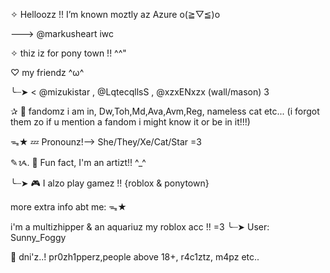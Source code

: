 ✧  Helloozz !! I’m known moztly az Azure o(≧▽≦)o

 ---> @markusheart iwc

✧ thiz iz for pony town !! ^^"

♡ my friendz ^ω^

╰┈➤ < @mizukistar , @LqtecqllsS , @xzxENxzx (wall/mason) 3

✰ 🌱 fandomz i am in, Dw,Toh,Md,Ava,Avm,Reg, nameless cat etc... (i forgot them zo if u mention a fandom i might know it or be in it!!!)

ᯓ★ 💤 Pronounz!--> She/They/Xe/Cat/Star =3

✎ᝰ. 🎨 Fun fact, I'm an artizt!! ^_^

╰┈➤ 🎮 I alzo play gamez !! {roblox & ponytown}

more extra info abt me: ᯓ★

i'm a multizhipper & an aquariuz 
my roblox acc !! =3
╰┈➤ User: Sunny_Foggy

🚫 dni'z..! pr0zh1pperz,people above 18+, r4c1ztz, m4pz etc..

